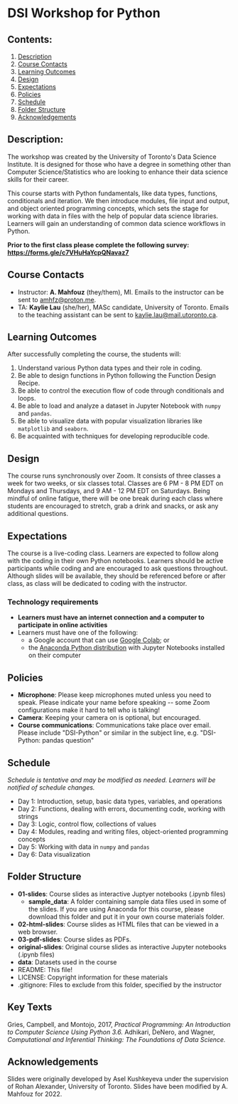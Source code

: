 # DSI Workshop for Python



## Contents:
1. [Description](https://github.com/amfz/dsi-python-workshop#description)
2. [Course Contacts](https://github.com/amfz/dsi-python-workshop#course-contacts)
3. [Learning Outcomes](https://github.com/amfz/dsi-python-workshop#learning-outcomes)
4. [Design](https://github.com/amfz/dsi-python-workshop#design)
5. [Expectations](https://github.com/amfz/dsi-python-workshop#expectations)
6. [Policies](https://github.com/amfz/dsi-python-workshop#policies)
7. [Schedule](https://github.com/amfz/dsi-python-workshop#schedule)
8. [Folder Structure](https://github.com/amfz/dsi-python-workshop#folder-structure)
9. [Acknowledgements](https://github.com/amfz/dsi-python-workshop#acknowledgements)

## Description:
The workshop was created by the University of Toronto's Data Science Institute. It is designed for those who have a degree in something other than Computer Science/Statistics who are looking to enhance their data science skills for their career.

This course starts with Python fundamentals, like data types, functions, conditionals and iteration. We then introduce modules, file input and output, and object oriented programming concepts, which sets the stage for working with data in files with the help of popular data science libraries. Learners will gain an understanding of common data science workflows in Python. 

**Prior to the first class please complete the following survey:
https://forms.gle/c7VHuHaYcpQNavaz7**

## Course Contacts
* Instructor: **A. Mahfouz** (they/them), MI. Emails to the instructor can be sent to amhfz@proton.me.
* TA: **Kaylie Lau** (she/her), MASc candidate, University of Toronto. Emails to the teaching assistant can be sent to kaylie.lau@mail.utoronto.ca.


## Learning Outcomes
After successfully completing the course, the students will:
1. Understand various Python data types and their role in coding.
2. Be able to design functions in Python following the Function Design Recipe.
3. Be able to control the execution flow of code through conditionals and loops.
4. Be able to load and analyze a dataset in Jupyter Notebook with `numpy` and `pandas`.
5. Be able to visualize data with popular visualization libraries like `matplotlib` and `seaborn`.
6. Be acquainted with techniques for developing reproducible code.

## Design
The course runs synchronously over Zoom. It consists of three classes a week for two weeks, or six classes total. Classes are 6 PM - 8 PM EDT on Mondays and Thursdays, and 9 AM - 12 PM EDT on Saturdays. Being mindful of online fatigue, there will be one break during each class where students are encouraged to stretch, grab a drink and snacks, or ask any additional questions.

## Expectations
The course is a live-coding class. Learners are expected to follow along with the coding in their own Python notebooks. Learners should be active participants while coding and are encouraged to ask questions throughout. Although slides will be available, they should be referenced before or after class, as class will be dedicated to coding with the instructor.

### Technology requirements
* **Learners must have an internet connection and a computer to participate in online activities**
* Learners must have one of the following:
  * a Google account that can use [Google Colab](https://colab.research.google.com/); or
  * the [Anaconda Python distribution](https://www.anaconda.com/products/distribution) with Jupyter Notebooks installed on their computer

## Policies
* **Microphone**: Please keep microphones muted unless you need to speak. Please indicate your name before speaking -- some Zoom configurations make it hard to tell who is talking!
* **Camera**: Keeping your camera on is optional, but encouraged.
* **Course communications**: Communications take place over email. Please include "DSI-Python" or similar in the subject line, e.g. "DSI-Python: pandas question"

## Schedule
*Schedule is tentative and may be modified as needed. Learners will be notified of schedule changes.*

* Day 1: Introduction, setup, basic data types, variables, and operations
* Day 2: Functions, dealing with errors, documenting code, working with strings
* Day 3: Logic, control flow, collections of values
* Day 4: Modules, reading and writing files, object-oriented programming concepts
* Day 5: Working with data in `numpy` and `pandas`
* Day 6: Data visualization

## Folder Structure
* **01-slides**: Course slides as interactive Juptyer notebooks (.ipynb files)
  * **sample_data**: A folder containing sample data files used in some of the slides. If you are using Anaconda for this course, please download this folder and put it in your own course materials folder.
* **02-html-slides**: Course slides as HTML files that can be viewed in a web browser.
* **03-pdf-slides**: Course slides as PDFs.
* **original-slides**: Original course slides as interactive Jupyter notebooks (.ipynb files)
* **data**: Datasets used in the course
* README: This file!
* LICENSE: Copyright information for these materials
* .gitignore: Files to exclude from this folder, specified by the instructor

## Key Texts
Gries, Campbell, and Montojo, 2017, _Practical Programming: An Introduction to Computer Science Using Python 3.6._
Adhikari, DeNero, and Wagner, _Computational and Inferential Thinking: The Foundations of Data Science._

## Acknowledgements
Slides were originally developed by Asel Kushkeyeva under the supervision of Rohan Alexander, University of Toronto. Slides have been modified by A. Mahfouz for 2022.
